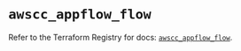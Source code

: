 # `awscc_appflow_flow`

Refer to the Terraform Registry for docs: [`awscc_appflow_flow`](https://registry.terraform.io/providers/hashicorp/awscc/0.70.0/docs/resources/appflow_flow).
